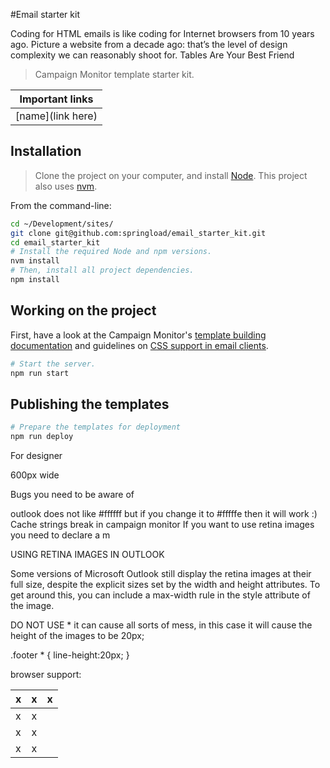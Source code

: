 #Email starter kit 

Coding for HTML emails is like coding for Internet browsers from 10 years ago. 
Picture a website from a decade ago: that’s the level of design complexity we can reasonably shoot for.
Tables Are Your Best Friend

> Campaign Monitor template starter kit.

|Important links|
|---------------|
|[name](link here)|


## Installation

> Clone the project on your computer, and install [Node](https://nodejs.org). This project also uses [nvm](https://github.com/creationix/nvm).

From the command-line:

```sh
cd ~/Development/sites/
git clone git@github.com:springload/email_starter_kit.git
cd email_starter_kit
# Install the required Node and npm versions.
nvm install
# Then, install all project dependencies.
npm install
```

## Working on the project

First, have a look at the Campaign Monitor's [template building documentation](https://www.campaignmonitor.com/create/) and guidelines on [CSS support in email clients](https://www.campaignmonitor.com/css/).

```sh
# Start the server.
npm run start
```

## Publishing the templates

```sh
# Prepare the templates for deployment
npm run deploy
```

For designer 

600px wide

Bugs you need to be aware of

outlook does not like #ffffff but if you change it to #fffffe then it will work :) 
Cache strings break in campaign monitor
If you want to use retina images you need to declare a m

USING RETINA IMAGES IN OUTLOOK

Some versions of Microsoft Outlook still display the retina images at their full size, despite the explicit sizes set by the width and height attributes. To get around this, you can include a max-width rule in the style attribute of the image.

DO NOT USE * it can cause all sorts of mess, in this case it will cause the height of the images to be 20px;

.footer *  {
	line-height:20px;
}

browser support: 

| x             | x           | x  |
| ------------- |:-------------:| -----:|
| x             | x             |       |
| x             | x             |       |
| x             | x             |       |
